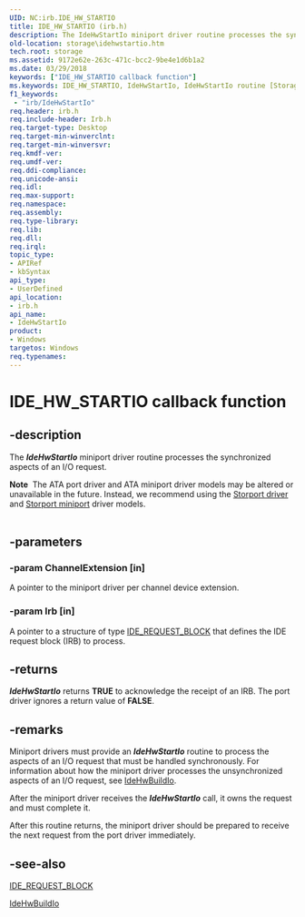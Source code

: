 ```yaml
---
UID: NC:irb.IDE_HW_STARTIO
title: IDE_HW_STARTIO (irb.h)
description: The IdeHwStartIo miniport driver routine processes the synchronized aspects of an I/O request.Note  The ATA port driver and ATA miniport driver models may be altered or unavailable in the future.
old-location: storage\idehwstartio.htm
tech.root: storage
ms.assetid: 9172e62e-263c-471c-bcc2-9be4e1d6b1a2
ms.date: 03/29/2018
keywords: ["IDE_HW_STARTIO callback function"]
ms.keywords: IDE_HW_STARTIO, IdeHwStartIo, IdeHwStartIo routine [Storage Devices], atartns_5be92425-7e5b-4a9b-9673-baea4aace64a.xml, irb/IdeHwStartIo, storage.idehwstartio
f1_keywords:
 - "irb/IdeHwStartIo"
req.header: irb.h
req.include-header: Irb.h
req.target-type: Desktop
req.target-min-winverclnt: 
req.target-min-winversvr: 
req.kmdf-ver: 
req.umdf-ver: 
req.ddi-compliance: 
req.unicode-ansi: 
req.idl: 
req.max-support: 
req.namespace: 
req.assembly: 
req.type-library: 
req.lib: 
req.dll: 
req.irql: 
topic_type:
- APIRef
- kbSyntax
api_type:
- UserDefined
api_location:
- irb.h
api_name:
- IdeHwStartIo
product:
- Windows
targetos: Windows
req.typenames: 
---
```


# IDE_HW_STARTIO callback function


## -description


The <b><i>IdeHwStartIo</i></b> miniport driver routine processes the synchronized aspects of an I/O request.
<div class="alert"><b>Note</b>  The ATA port driver and ATA miniport driver models may be altered or unavailable in the future. Instead, we recommend using the <a href="https://docs.microsoft.com/windows-hardware/drivers/storage/storport-driver">Storport driver</a> and <a href="https://docs.microsoft.com/windows-hardware/drivers/storage/storport-miniport-drivers">Storport miniport</a> driver models.</div><div> </div>

## -parameters




### -param ChannelExtension [in]

A pointer to the miniport driver per channel device extension.


### -param Irb [in]

A pointer to a structure of type <a href="https://docs.microsoft.com/windows-hardware/drivers/ddi/irb/ns-irb-_ide_request_block">IDE_REQUEST_BLOCK</a> that defines the IDE request block (IRB) to process.


## -returns



<b><i>IdeHwStartIo</i></b> returns <b>TRUE</b> to acknowledge the receipt of an IRB. The port driver ignores a return value of <b>FALSE</b>.




## -remarks



Miniport drivers must provide an <b><i>IdeHwStartIo</i></b> routine to process the aspects of an I/O request that must be handled synchronously. For information about how the miniport driver processes the unsynchronized aspects of an I/O request, see <a href="https://docs.microsoft.com/windows-hardware/drivers/ddi/irb/nc-irb-ide_hw_buildio">IdeHwBuildIo</a>. 

After the miniport driver receives the <b><i>IdeHwStartIo</i></b> call, it owns the request and must complete it.

After this routine returns, the miniport driver should be prepared to receive the next request from the port driver immediately. 




## -see-also




<a href="https://docs.microsoft.com/windows-hardware/drivers/ddi/irb/ns-irb-_ide_request_block">IDE_REQUEST_BLOCK</a>



<a href="https://docs.microsoft.com/windows-hardware/drivers/ddi/irb/nc-irb-ide_hw_buildio">IdeHwBuildIo</a>
 

 

